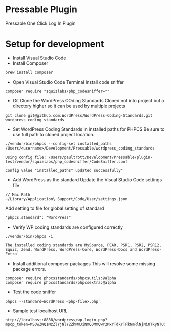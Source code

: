 # Pressable Plugin
Pressable One Click Log In Plugin

# Setup for development
* Install Visual Studio Code
* Install Composer
```
brew install composer
```
* Open Visual Studio Code Terminal
Install code sniffer
```
composer require "squizlabs/php_codesniffer=*"
```

* Git Clone the WordPress COding Standards
Cloned not into project but a directory higher so it can be used by multiple projects
```
git clone git@github.com:WordPress/WordPress-Coding-Standards.git wordpress_coding_standards
```

* Set WordPress Coding Standards in installed paths for PHPCS
Be sure to use full path to cloned project location.
```
./vendor/bin/phpcs --config-set installed_paths /Users/<username>/Development/Pressable/wordpress_coding_standards
```
```
Using config file: /Users/paultrott/Development/Pressable/plugin-test/vendor/squizlabs/php_codesniffer/CodeSniffer.conf

Config value "installed_paths" updated successfully"
```

* Add WordPress as the standard
Update the Visual Studio Code settings file
```
// Mac Path
~/Library/Application\ Support/Code/User/settings.json
```

Add setting to file for global setting of standard
```
"phpcs.standard": "WordPress"
```

* Verify WP coding standards are configured correctly
```
./vendor/bin/phpcs -i

The installed coding standards are MySource, PEAR, PSR1, PSR2, PSR12, Squiz, Zend, WordPress, WordPress-Core, WordPress-Docs and WordPress-Extra
```

* Install additional composer packages
This will resolve some missing package errors.
```
composer require phpcsstandards/phpcsutils:@alpha
composer require phpcsstandards/phpcsextra:@alpha
```

* Test the code sniffer
```
phpcs --standard=WordPress <php-file>.php`
```

* Sample test localhost URL
```
http://localhost:8888/wordpress/wp-login.php?mpcp_token=MS0wZWQ1MzZlYjNlY2ZhMWJiNmQ0MmQwY2MxYTdkYTFkNmRlNjNiOTkyNTU5NzYzZDRhYjM4NWI5ZTE2ZmU5MWUw
```
